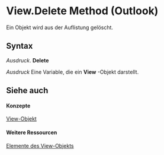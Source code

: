 
# View.Delete Method (Outlook)

Ein Objekt wird aus der Auflistung gelöscht.


## Syntax

 _Ausdruck_. **Delete**

 _Ausdruck_ Eine Variable, die ein **View** -Objekt darstellt.


## Siehe auch


#### Konzepte


[View-Objekt](41c8d149-9912-1685-4c8b-3c849cc6f1ed.md)
#### Weitere Ressourcen


[Elemente des View-Objekts](http://msdn.microsoft.com/library/ed3196c6-e779-64f7-db1d-e2fd22bb4688%28Office.15%29.aspx)